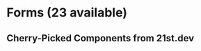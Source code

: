 # Forms (23 available)

## Cherry-Picked Components from 21st.dev

<!-- Add your selected form components here -->

